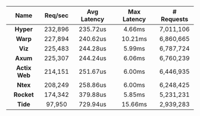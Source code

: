 |   **Name**   |   Req/sec   | Avg Latency | Max Latency |  # Requests |
|:------------:|:-----------:|:-----------:|:-----------:|:-----------:|
|**Hyper**|232,896|235.72us|4.66ms|7,011,106|
|**Warp**|227,894|240.62us|10.21ms|6,860,665|
|**Viz**|225,483|244.28us|5.99ms|6,787,724|
|**Axum**|225,307|244.24us|6.06ms|6,760,239|
|**Actix Web**|214,151|251.67us|6.00ms|6,446,935|
|**Ntex**|208,249|258.86us|6.00ms|6,248,425|
|**Rocket**|174,342|379.88us|5.85ms|5,231,231|
|**Tide**|97,950|729.94us|15.66ms|2,939,283|
